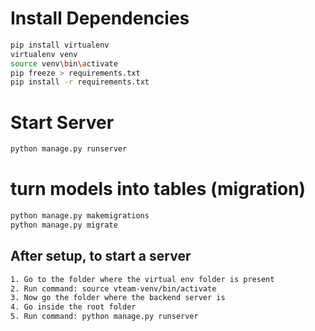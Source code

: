 # Install Dependencies

```bash
pip install virtualenv
virtualenv venv
source venv\bin\activate 
pip freeze > requirements.txt
pip install -r requirements.txt
```


# Start Server

```bash
python manage.py runserver
```

# turn models into tables (migration)

```bash
python manage.py makemigrations
python manage.py migrate
```


## After setup, to start a server
```bash
1. Go to the folder where the virtual env folder is present
2. Run command: source vteam-venv/bin/activate
3. Now go the folder where the backend server is
4. Go inside the root folder
5. Run command: python manage.py runserver

```





<!-- sheetal@sheetal-VivoBook-ASUSLaptop-X515EA-X515EA:~$ cd Desktop/
sheetal@sheetal-VivoBook-ASUSLaptop-X515EA-X515EA:~/Desktop$ ls
 46                    'nandi 1.zip'  'New folder (2)'
 789                    nandi1.zip    'New folder (3)'
 code                  'nandi 2.zip'  'New folder (5).zip'
 DOCUMENTS             'nandi 3.zip'   Private.zip
 jdk-20_linux-x64_bin  'nandi 4.zip'   SBG.zip
'k Camera.zip'         'nandi 5.zip'   tanuja.zip
'k New folder.zip'      nandi.zip      virtual-envs
'nandi 1 (2).zip'      'New folder'
sheetal@sheetal-VivoBook-ASUSLaptop-X515EA-X515EA:~/Desktop$ cd virtual-envs/
sheetal@sheetal-VivoBook-ASUSLaptop-X515EA-X515EA:~/Desktop/virtual-envs$ ls
vteam-venv
sheetal@sheetal-VivoBook-ASUSLaptop-X515EA-X515EA:~/Desktop/virtual-envs$ ls
vteam-venv
sheetal@sheetal-VivoBook-ASUSLaptop-X515EA-X515EA:~/Desktop/virtual-envs$ source vteam-venv/bin/activate
(vteam-venv) sheetal@sheetal-VivoBook-ASUSLaptop-X515EA-X515EA:~/Desktop/virtual-envs$ cd ..
(vteam-venv) sheetal@sheetal-VivoBook-ASUSLaptop-X515EA-X515EA:~/Desktop$ ls
 46                    'nandi 1.zip'  'New folder (2)'
 789                    nandi1.zip    'New folder (3)'
 code                  'nandi 2.zip'  'New folder (5).zip'
 DOCUMENTS             'nandi 3.zip'   Private.zip
 jdk-20_linux-x64_bin  'nandi 4.zip'   SBG.zip
'k Camera.zip'         'nandi 5.zip'   tanuja.zip
'k New folder.zip'      nandi.zip      virtual-envs
'nandi 1 (2).zip'      'New folder'
(vteam-venv) sheetal@sheetal-VivoBook-ASUSLaptop-X515EA-X515EA:~/Desktop$ cd code
(vteam-venv) sheetal@sheetal-VivoBook-ASUSLaptop-X515EA-X515EA:~/Desktop/code$ ls
(vteam-venv) sheetal@sheetal-VivoBook-ASUSLaptop-X515EA-X515EA:~/Desktop/code$ cd ~/Downloads/
(vteam-venv) sheetal@sheetal-VivoBook-ASUSLaptop-X515EA-X515EA:~/Downloads$ lsd

Command 'lsd' not found, but can be installed with:

sudo snap install lsd

(vteam-venv) sheetal@sheetal-VivoBook-ASUSLaptop-X515EA-X515EA:~/Downloads$ ls
 Affirmations.docx                  OpenJDK17U-jdk_x64_linux_hotspot_17.0.8_7.tar.gz
 api.zip                            pryog30.pdf
 blog_sheetalbiisht-main.zip        Python-3.11.5
 chrome-linux64.zip                 Python-3.11.5.tar.xz
 cmder                              readme.txt
 cmder.zip                          remix-backup-at-22h6min-2023-9-14.zip
 code_1.81.0-1690980880_amd64.deb   rtw88-master
'Daily Activity Tracker.docx'      'Screenshot 2023-09-16 at 7.45.58 PM.png'
 dbeaver-ce_23.1.4_amd64.deb        sheetalbisht2001.github.io-master.zip
 Frontend                          'Sheetal_Bisht_Resume (1).pdf'
 hydejack-master.zip                Sheetal_Bisht_Resume.pdf
 ideaIU-2023.2                      solidity_0.8.20
 ideaIU-2023.2.tar.gz               solidity_0.8.20.tar.gz
 IP_260723_MMS_DL_ENG.pdf          'Trade Ledger- Calendar Spread Strategy (1).xlsx'
'Mindset Assignment 01.docx'       'Trade Ledger- Calendar Spread Strategy.xlsx'
'Mindset Assignment 02.docx'        vteam-backend-django
'new pdf 123 (1).pdf'               vteam-backend-django.zip
'new pdf 123.pdf'
(vteam-venv) sheetal@sheetal-VivoBook-ASUSLaptop-X515EA-X515EA:~/Downloads$ cd vteam-backend-django/
(vteam-venv) sheetal@sheetal-VivoBook-ASUSLaptop-X515EA-X515EA:~/Downloads/vteam-backend-django$ ls
ascripts  db_migrations  Pipfile       README.md         settings
conf      manage.py      Pipfile.lock  requirements.txt  stractor
(vteam-venv) sheetal@sheetal-VivoBook-ASUSLaptop-X515EA-X515EA:~/Downloads/vteam-backend-django$ ls
ascripts  db_migrations  Pipfile       README.md         settings
conf      manage.py      Pipfile.lock  requirements.txt  stractor
(vteam-venv) sheetal@sheetal-VivoBook-ASUSLaptop-X515EA-X515EA:~/Downloads/vteam-backend-django$ python manage.py runserver
Performing system checks...


